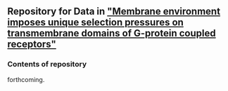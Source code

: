 ## Repository for Data in ["Membrane environment imposes unique selection pressures on transmembrane domains of G-protein coupled receptors"](http://link.springer.com/article/10.1007/s00239-012-9538-8)

### Contents of repository

forthcoming.
